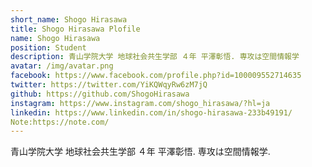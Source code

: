 ```yaml
---
short_name: Shogo Hirasawa
title: Shogo Hirasawa Plofile
name: Shogo Hirasawa
position: Student
description: 青山学院大学 地球社会共生学部 ４年 平澤彰悟. 専攻は空間情報学
avatar: /img/avatar.png
facebook: https://www.facebook.com/profile.php?id=100009552714635
twitter: https://twitter.com/YiKQWqyRw6zM7jQ
github: https://github.com/ShogoHirasawa
instagram: https://www.instagram.com/shogo_hirasawa/?hl=ja
linkedin: https://www.linkedin.com/in/shogo-hirasawa-233b49191/
Note:https://note.com/
---
```

青山学院大学 地球社会共生学部 ４年 平澤彰悟. 専攻は空間情報学.


